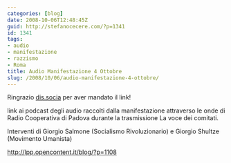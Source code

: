 ```yaml
---
categories: [blog]
date: 2008-10-06T12:48:45Z
guid: http://stefanocecere.com/?p=1341
id: 1341
tags:
- audio
- manifestazione
- razzismo
- Roma
title: Audio Manifestazione 4 Ottobre
slug: /2008/10/06/audio-manifestazione-4-ottobre/
---
```


Ringrazio [dis.socia](http://lpp.opencontent.it/blog/) per aver mandato il link!

link ai podcast degli audio raccolti dalla manifestazione attraverso le onde di Radio Cooperativa di Padova durante la trasmissione La voce dei comitati.
  
Interventi di Giorgio Salmone (Socialismo Rivoluzionario) e Giorgio Shultze (Movimento Umanista)
  
<http://lpp.opencontent.it/blog/?p=1108>